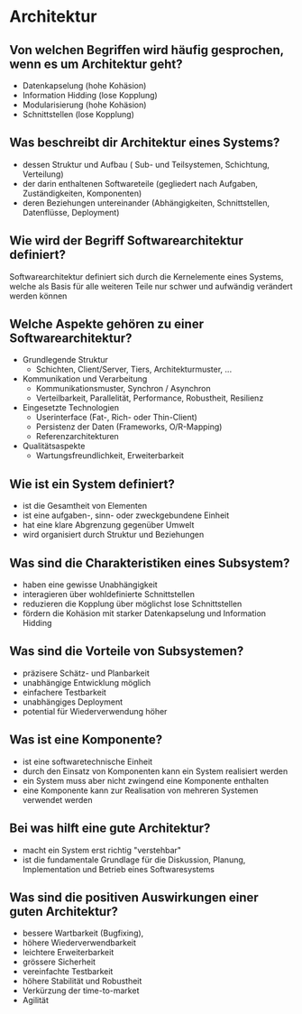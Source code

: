 # Architektur

## Von welchen Begriffen wird häufig gesprochen, wenn es um Architektur geht?
* Datenkapselung (hohe Kohäsion)
* Information Hidding (lose Kopplung)
* Modularisierung (hohe Kohäsion)
* Schnittstellen (lose Kopplung)

## Was beschreibt dir Architektur eines Systems?
* dessen Struktur und Aufbau ( Sub- und Teilsystemen, Schichtung, Verteilung)
* der darin enthaltenen Softwareteile (gegliedert nach Aufgaben, Zuständigkeiten, Komponenten)
* deren Beziehungen untereinander (Abhängigkeiten, Schnittstellen, Datenflüsse, Deployment)

## Wie wird der Begriff Softwarearchitektur definiert?
Softwarearchitektur definiert sich durch die Kernelemente eines Systems, welche als Basis 
für alle weiteren Teile nur schwer und aufwändig verändert werden können

## Welche Aspekte gehören zu einer Softwarearchitektur?
* Grundlegende Struktur 
    * Schichten, Client/Server, Tiers, Architekturmuster, ...
* Kommunikation und Verarbeitung 
    * Kommunikationsmuster, Synchron / Asynchron
    * Verteilbarkeit, Parallelität, Performance, Robustheit, Resilienz
* Eingesetzte Technologien
    * Userinterface (Fat-, Rich- oder Thin-Client)
    * Persistenz der Daten (Frameworks, O/R-Mapping)
    * Referenzarchitekturen
* Qualitätsaspekte
    * Wartungsfreundlichkeit, Erweiterbarkeit

## Wie ist ein System definiert?
* ist die Gesamtheit von Elementen
* ist eine aufgaben-, sinn- oder zweckgebundene Einheit
* hat eine klare Abgrenzung gegenüber Umwelt
* wird organisiert durch Struktur und Beziehungen

## Was sind die Charakteristiken eines Subsystem?
* haben eine gewisse Unabhängigkeit
* interagieren über wohldefinierte Schnittstellen
* reduzieren die Kopplung über möglichst lose Schnittstellen
* fördern die Kohäsion mit starker Datenkapselung und Information Hidding

## Was sind die Vorteile von Subsystemen?
* präzisere Schätz- und Planbarkeit
* unabhängige Entwicklung möglich
* einfachere Testbarkeit
* unabhängiges Deployment
* potential für Wiederverwendung höher

## Was ist eine Komponente?
* ist eine softwaretechnische Einheit
* durch den Einsatz von Komponenten kann ein System realisiert werden
* ein System muss aber nicht zwingend eine Komponente enthalten
* eine Komponente kann zur Realisation von mehreren Systemen verwendet werden

## Bei was hilft eine gute Architektur?
* macht ein System erst richtig "verstehbar"
* ist die fundamentale Grundlage für die Diskussion, Planung, Implementation und Betrieb eines Softwaresystems

## Was sind die positiven Auswirkungen einer guten Architektur?
* bessere Wartbarkeit (Bugfixing), 
* höhere Wiederverwendbarkeit
* leichtere Erweiterbarkeit
* grössere Sicherheit
* vereinfachte Testbarkeit
* höhere Stabilität und Robustheit
* Verkürzung der time-to-market
* Agilität


